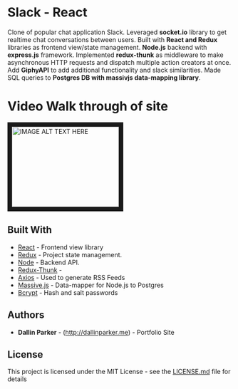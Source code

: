# Slack - React

Clone of popular chat application Slack. Leveraged **socket.io** library to get realtime chat conversations between users. Built with **React and Redux** libraries as frontend view/state management. **Node.js** backend with **express.js** framework. Implemented **redux-thunk** as middleware to make asynchronous HTTP requests and dispatch multiple action creators at once. Add **GiphyAPI** to add additional functionality and slack similarities. Made SQL queries to **Postgres DB with massivjs data-mapping library**.

# Video Walk through of site

<a href="http://www.youtube.com/watch?feature=player_embedded&v=YOUTUBE_VIDEO_ID_HERE
" target="_blank"><img src="http://img.youtube.com/vi/YOUTUBE_VIDEO_ID_HERE/0.jpg" 
alt="IMAGE ALT TEXT HERE" width="240" height="180" border="10" /></a>

## Built With

* [React](https://facebook.github.io/react/) - Frontend view library
* [Redux](http://redux.js.org/) - Project state management.
* [Node](https://nodejs.org/en/) - Backend API.
* [Redux-Thunk](https://github.com/gaearon/redux-thunk) - 
* [Axios](https://rometools.github.io/rome/) - Used to generate RSS Feeds
* [Massive.js](https://github.com/dmfay/massive-js) - Data-mapper for Node.js to Postgres
* [Bcrypt](https://www.npmjs.com/package/bcrypt) - Hash and salt passwords


## Authors

* **Dallin Parker** - (http://dallinparker.me) - Portfolio Site

## License

This project is licensed under the MIT License - see the [LICENSE.md](LICENSE.md) file for details

